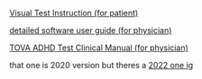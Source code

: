 [Visual Test Instruction (for patient)](https://www.youtube.com/watch?v=WqoMrCLl14E)

[detailed software user guide (for physician)](https://www.tovatest.com/forms/en_US_T.O.V.A._9_International_User__39__s_Guide.pdf)

[TOVA ADHD Test Clinical Manual (for physician)](https://files.tovatest.com/documentation/9/Clinical%20Manual.pdf)

that one is 2020 version but theres a [2022 one ig](https://files.tovatest.com/installers/development/manuals/9/Clinical%20Manual.pdf)


